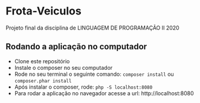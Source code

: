 # Frota-Veiculos
Projeto final da disciplina de LINGUAGEM DE PROGRAMAÇÃO II 2020

## Rodando a aplicação no computador

* Clone este repositório
* Instale o composer no seu computador
* Rode no seu terminal o seguinte comando: ``` composer install ``` ou ``` composer.phar install ```
* Após instalar o composer, rode: ``` php -S localhost:8080 ```
* Para rodar a aplicação no navegador acesse a url: http://localhost:8080
